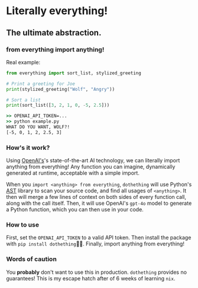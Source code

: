 # Literally everything!
## The ultimate abstraction.

### from everything import anything!

Real example:
```py
from everything import sort_list, stylized_greeting

# Print a greeting for Joe
print(stylized_greeting("Wolf", "Angry"))

# Sort a list
print(sort_list([3, 2, 1, 0, -5, 2.5]))
```

```cmd
>> OPENAI_API_TOKEN=...
>> python example.py
WHAT DO YOU WANT, WOLF?!
[-5, 0, 1, 2, 2.5, 3]
```

### How's it work?

Using [OpenAI's](https://openai.com)'s state-of-the-art AI technology, we can literally import anything from everything! Any function you can imagine, dynamically generated at runtime, acceptable with a simple import. 

When you `import <anything> from everything`, `dothething` will use Python's [AST](https://docs.python.org/3/library/ast.html) library to scan your source code, and find all usages of `<anything>`. It then will merge a few lines of context on both sides of every function call, along with the call itself. Then, it will use OpenAI's `gpt-4o` model to generate a Python function, which you can then use in your code.

### How to use

First, set the `OPENAI_API_TOKEN` to a valid API token. Then install the package with `pip install dothething`. Finally, import anything from everything!

### Words of caution

You **probably** don't want to use this in production. `dothething` provides no guarantees! This is my escape hatch after of 6 weeks of learning `nix`.


